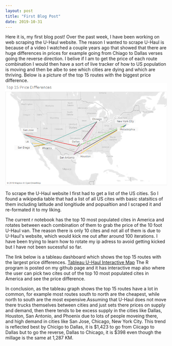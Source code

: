 ```yaml
---
layout: post
title: "First Blog Post"
date: 2019-10-31
---
```

Here it is, my first blog post!
Over the past week, I have been working on web scraping the U-Haul website. The reason I wanted to scrape U-Haul is because of a video I watched a couple years ago that showed that there are huge differences in prices for example going from Chiago to Dallas verses going the reverse direction. I belive if I am to get the price of each route combination I would then have a sort of live tracker of how to US population is moving and then be albe to see which cities are dying and which are thriving. Below is a picture of the top 15 routes with the biggest price difference.
![image](https://github.com/EricKnop/EricKnop.github.io/blob/master/images/U-Haul%20map.png?raw=true)

To scrape the U-Haul website I first had to get a list of the US cities. So I found a wikipedia table that had a list of all US cites with basic statsitics of them including latitude and longitiude and popualtion and I scraped it and re-formated it to my liking. 

The current r notebook has the top 10 most populated cites in America and rotates between each combination of them to grab the price of the 10 foot U-Haul van. The reason there is only 10 cites and not all of them is due to U-Haul's website, which would kick me out after around 100 iterations. I have been trying to learn how to rotate my ip adress to avoid getting kicked but I have not been sucessful so far. 

The link below is a tableau dashboard which shows the top 15 routes with the largest price differences. <a href="https://public.tableau.com/shared/8T2MJ7QXB?:display_count=y&:origin=viz_share_link">Tableau U-Haul Interactive Map</a> The R program is posted on my github page and it has interactive map also where the user can pick two cites out of the top 10 most populated cites in America and see the price difference. 

In conclusion, as the tableau graph shows the top 15 routes have a lot in common, for example most routes south to north are the cheapest, while north to south are the most expensive.Assuming that U-Haul does not move there trucks themselves between cities and just sets there prices on supply and demand, then there tends to be excess supply in the cities like Dallas, Houston, San Antonio, and Phoenix due to lots of people moveing there, and high demand in cities like San Jose, Chicago, New York City. This trend is reflected best by Chicigo to Dallas, it is $1,423 to go from Ciicago to Dallas but to go the reverse, Dallas to Chicago, it is $398 even though the millage is the same at 1,287 KM. 

